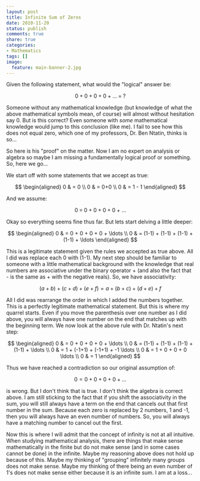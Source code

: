 ```yaml
---
layout: post
title: Infinite Sum of Zeros
date: 2010-11-20
status: publish
comments: true
share: true
categories:
- Mathematics
tags: []
image:
  feature: main-banner-2.jpg
---
```


Given the following statement, what would the "logical" answer be:

$$ 0 + 0 + 0 + 0 + \ldots \; = \; ? $$

Someone without any mathematical knowledge (but knowledge of what the above mathematical symbols mean, of course) will almost without hesitation say 0. But is this correct? Even someone with <i>some</i> mathematical knowledge would jump to this conclusion (like me). I fail to see how this does not equal zero, which one of my professors, Dr. Ben Ntatin, thinks is so...

So here is his "proof" on the matter. Now I am no expert on analysis or algebra so maybe I am missing a fundamentally logical proof or something. So, here we go...

We start off with some statements that we accept as true:

$$
\begin{aligned}
0 & = 0 \\
0 & = 0+0 \\
0 & = 1 - 1
\end{aligned}
$$

And we assume:

$$ 0\;=\;0+0+0+0+\ldots $$

Okay so everything seems fine thus far. But lets start delving a little deeper:

$$
\begin{aligned}
0 & = 0 + 0 + 0 + 0 + \ldots \\
0 & = (1-1) + (1-1) + (1-1) + (1-1) + \ldots
\end{aligned}
$$

This is a legitimate statement given the rules we accepted as true above. All I did was replace each 0 with (1-1). My next step should be familiar to someone with a little mathematical background with the knowledge that real numbers are associative under the binary operator + (and also the fact that - is the same as + with the negative reals). So, we have associativity:

$$ (a+b) + (c+d) + (e+f) = a + (b+c) + (d+e) + f $$

All I did was rearrange the order in which I added the numbers together. This is a perfectly legitimate mathematical statement. But this is where my quarrel starts. Even if you move the parenthesis over one number as I did above, you will always have one number on the end that matches up with the beginning term. We now look at the above rule with Dr. Ntatin's next step:

$$
\begin{aligned}
0 & = 0 + 0 + 0 + 0 + \ldots \\
0 & = (1-1) + (1-1) + (1-1) + (1-1) + \ldots \\
0 & = 1 + (-1+1) + (-1+1) + -1 \ldots \\
0 & = 1 + 0 + 0 + 0 \ldots \\
0 & = 1
\end{aligned}
$$

Thus we have reached a contradiction so our original assumption of:

$$ 0 = 0 + 0 + 0 + 0 + \ldots $$

is wrong. But I don't think that is true. I don't think the algebra is correct above. I am still sticking to the fact that if you shift the associativity in the sum, you will still always have a term on the end that cancels out that first number in the sum. Because each zero is replaced by 2 numbers, 1 and -1, then you will always have an even number of numbers. So, you will always have a matching number to cancel out the first.

Now this is where I will admit that the concept of infinity is not at all intuitive. When studying mathematical analysis, there are things that make sense mathematically in the finite but do not make sense (and in some cases cannot be done) in the infinite. Maybe my reasoning above does not hold up because of this. Maybe my thinking of "grouping" infinitely many groups does not make sense. Maybe my thinking of there being an even number of 1's does not make sense either because it is an infinite sum. I am at a loss...
